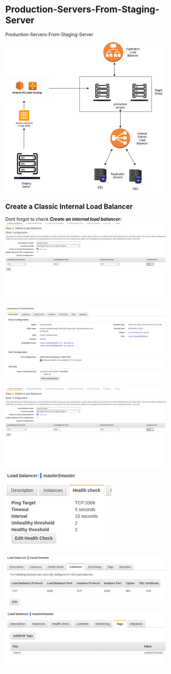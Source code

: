 # Production-Servers-From-Staging-Server
Production-Servers-From-Staging-Server

![alt text](https://github.com/SuryakiranSubramaniam/Production-Servers-From-Staging-Server/blob/main/image/Production.png)

## Create a Classic Internal Load Balancer

Dont forgot to check ***Create an internal load balancer:***
![alt text](https://github.com/SuryakiranSubramaniam/Production-Servers-From-Staging-Server/blob/main/image/ICLB1.png)

![alt text](https://github.com/SuryakiranSubramaniam/Production-Servers-From-Staging-Server/blob/main/image/ICLB2.png)

![alt text](https://github.com/SuryakiranSubramaniam/Production-Servers-From-Staging-Server/blob/main/image/ICLB1.png)

![alt text](https://github.com/SuryakiranSubramaniam/Production-Servers-From-Staging-Server/blob/main/image/ICLB3.png)

![alt text](https://github.com/SuryakiranSubramaniam/Production-Servers-From-Staging-Server/blob/main/image/ICLB4.png)

![alt text](https://github.com/SuryakiranSubramaniam/Production-Servers-From-Staging-Server/blob/main/image/ICLB5.png)


